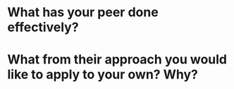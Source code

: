 # What has your peer done effectively?

# What from their approach you would like to apply to your own? Why?
